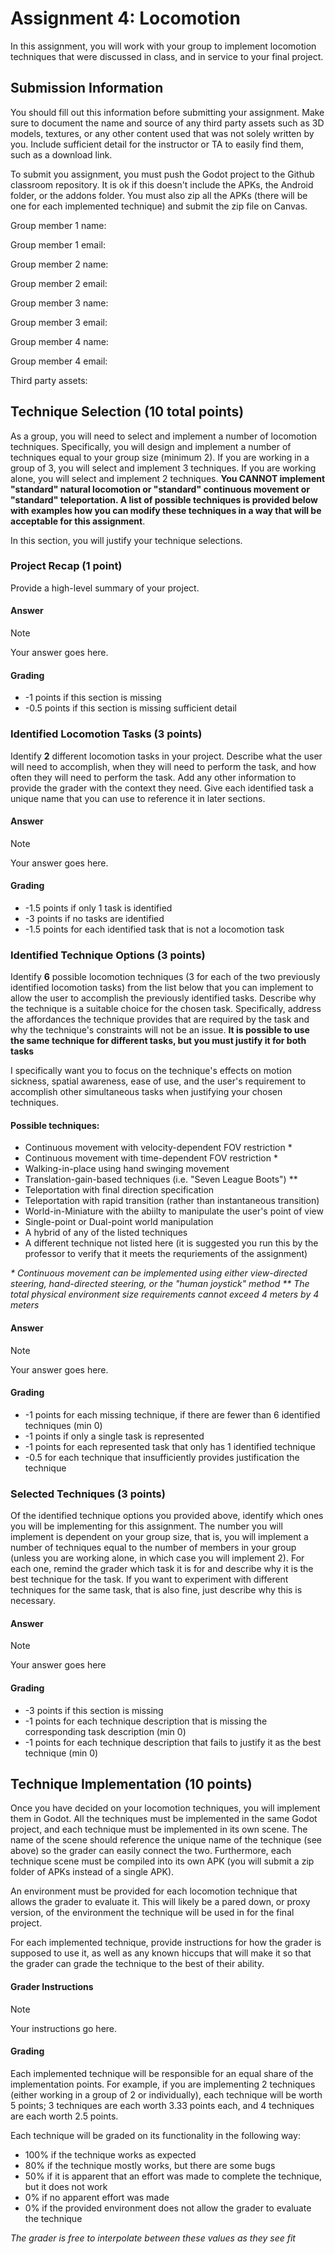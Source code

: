 # Assignment 4: Locomotion
In this assignment, you will work with your group to implement locomotion techniques that were discussed in class, and in service to your final project.

## Submission Information
You should fill out this information before submitting your assignment. Make sure to document the name and source of any third party assets such as 3D models, textures, or any other content used that was not solely written by you. Include sufficient detail for the instructor or TA to easily find them, such as a download link.

To submit you assignment, you must push the Godot project to the Github classroom repository. It is ok if this doesn't include the APKs, the Android folder, or the addons folder. You must also zip all the APKs (there will be one for each implemented technique) and submit the zip file on Canvas.

Group member 1 name:

Group member 1 email:

Group member 2 name:

Group member 2 email:

Group member 3 name:

Group member 3 email:

Group member 4 name:

Group member 4 email:

Third party assets:

## Technique Selection (10 total points)
As a group, you will need to select and implement a number of locomotion techniques. Specifically, you will design and implement a number of techniques equal to your group size (minimum 2). If you are working in a group of 3, you will select and implement 3 techniques. If you are working alone, you will select and implement 2 techniques. **You CANNOT implement "standard" natural locomotion or "standard" continuous movement or "standard" teleportation. A list of possible techniques is provided below with examples how you can modify these techniques in a way that will be acceptable for this assignment**. 

In this section, you will justify your technique selections.

### Project Recap (1 point)
Provide a high-level summary of your project.

#### Answer

> [!NOTE]
> Your answer goes here.

#### Grading
- -1 points if this section is missing
- -0.5 points if this section is missing sufficient detail

### Identified Locomotion Tasks (3 points)
Identify **2** different locomotion tasks in your project. Describe what the user will need to accomplish, when they will need to perform the task, and how often they will need to perform the task. Add any other information to provide the grader with the context they need. Give each identified task a unique name that you can use to reference it in later sections.

#### Answer

> [!NOTE]
> Your answer goes here.

#### Grading
- -1.5 points if only 1 task is identified
- -3 points if no tasks are identified
- -1.5 points for each identified task that is not a locomotion task

### Identified Technique Options (3 points)
Identify **6** possible locomotion techniques (3 for each of the two previously identified locomotion tasks) from the list below that you can implement to allow the user to accomplish the previously identified tasks. Describe why the technique is a suitable choice for the chosen task. Specifically, address the affordances the technique provides that are required by the task and why the technique's constraints will not be an issue. **It is possible to use the same technique for different tasks, but you must justify it for both tasks**

I specifically want you to focus on the technique's effects on motion sickness, spatial awareness, ease of use, and the user's requirement to accomplish other simultaneous tasks when justifying your chosen techniques.

#### Possible techniques:
 - Continuous movement with velocity-dependent FOV restriction \*
 - Continuous movement with time-dependent FOV restriction \*
 - Walking-in-place using hand swinging movement
 - Translation-gain-based techniques (i.e. "Seven League Boots") \*\*
 - Teleportation with final direction specification
 - Teleportation with rapid transition (rather than instantaneous transition)
 - World-in-Miniature with the abiilty to manipulate the user's point of view
 - Single-point or Dual-point world manipulation
 - A hybrid of any of the listed techniques
 - A different technique not listed here (it is suggested you run this by the professor to verify that it meets the requriements of the assignment)

*\* Continuous movement can be implemented using either view-directed steering, hand-directed steering, or the "human joystick" method*
*\*\* The total physical environment size requirements cannot exceed 4 meters by 4 meters*

#### Answer

> [!NOTE]
> Your answer goes here.

#### Grading
- -1 points for each missing technique, if there are fewer than 6 identified techniques (min 0)
- -1 points if only a single task is represented
- -1 points for each represented task that only has 1 identified technique
- -0.5 for each technique that insufficiently provides justification the technique

### Selected Techniques (3 points)
Of the identified technique options you provided above, identify which ones you will be implementing for this assignment. The number you will implement is dependent on your group size, that is, you will implement a number of techniques equal to the number of members in your group (unless you are working alone, in which case you will implement 2). For each one, remind the grader which task it is for and describe why it is the best technique for the task. If you want to experiment with different techniques for the same task, that is also fine, just describe why this is necessary.

#### Answer

> [!NOTE]
> Your answer goes here

#### Grading
- -3 points if this section is missing
- -1 points for each technique description that is missing the corresponding task description (min 0)
- -1 points for each technique description that fails to justify it as the best technique (min 0)

## Technique Implementation (10 points)
Once you have decided on your locomotion techniques, you will implement them in Godot. All the techniques must be implemented in the same Godot project, and each technique must be implemented in its own scene. The name of the scene should reference the unique name of the technique (see above) so the grader can easily connect the two. Furthermore, each technique scene must be compiled into its own APK (you will submit a zip folder of APKs instead of a single APK).

An environment must be provided for each locomotion technique that allows the grader to evaluate it. This will likely be a pared down, or proxy version, of the environment the technique will be used in for the final project.

For each implemented technique, provide instructions for how the grader is supposed to use it, as well as any known hiccups that will make it so that the grader can grade the technique to the best of their ability.

#### Grader Instructions

> [!NOTE]
> Your instructions go here.


#### Grading
Each implemented technique will be responsible for an equal share of the implementation points. For example, if you are implementing 2 techniques (either working in a group of 2 or individually), each technique will be worth 5 points; 3 techniques are each worth 3.33 points each, and 4 techniques are each worth 2.5 points.

Each technique will be graded on its functionality in the following way:

- 100% if the technique works as expected
- 80% if the technique mostly works, but there are some bugs
- 50% if it is apparent that an effort was made to complete the technique, but it does not work
- 0% if no apparent effort was made
- 0% if the provided environment does not allow the grader to evaluate the technique

*The grader is free to interpolate between these values as they see fit*


